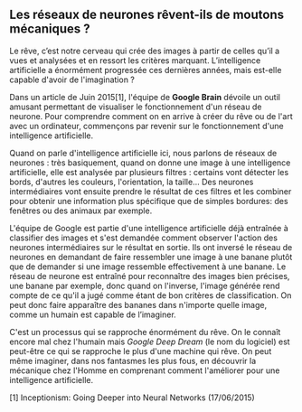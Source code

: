 ## Les réseaux de neurones rêvent-ils de moutons mécaniques ?

Le rêve, c’est notre cerveau qui crée des images à partir de celles qu’il a vues et analysées et en ressort les critères marquant. L’intelligence artificielle a énormément progressée ces dernières années, mais est-elle capable d'avoir de l'imagination ?

Dans un article de Juin 2015[1], l'équipe de **Google Brain** dévoile un outil amusant permettant de visualiser le fonctionnement d'un réseau de neurone. Pour comprendre comment on en arrive à créer du rêve ou de l'art avec un ordinateur, commençons par revenir sur le fonctionnement d'une intelligence artificielle.

Quand on parle d'intelligence artificielle ici, nous parlons de réseaux de neurones : très basiquement, quand on donne une image à une intelligence artificielle, elle est analysée par plusieurs filtres : certains vont détecter les bords, d'autres les couleurs, l'orientation, la taille... Des neurones intermédiaires vont ensuite prendre le résultat de ces filtres et les combiner pour obtenir une information plus spécifique que de simples bordures: des fenêtres ou des animaux par exemple.

L'équipe de Google est partie d'une intelligence artificielle déjà entraînée à classifier des images et s'est demandée comment observer l'action des neurones intermédiaires sur le résultat en sortie. Ils ont inversé le réseau de neurones en demandant de faire ressembler une image à une banane plutôt que de demander si une image ressemble effectivement à une banane. Le réseau de neurone est entraîné pour reconnaître des images bien précises, une banane par exemple, donc quand on l'inverse, l'image générée rend compte de ce qu'il a jugé comme étant de bon critères de classification. On peut donc faire apparaître des bananes dans n'importe quelle image, comme un humain est capable de l’imaginer.

C'est un processus qui se rapproche énormément du rêve. On le connaît encore mal chez l'humain mais *Google Deep Dream* (le nom du logiciel) est peut-être ce qui se rapproche le plus d'une machine qui rêve. On peut même imaginer, dans nos fantasmes les plus fous, en découvrir la mécanique chez l'Homme en comprenant comment l'améliorer pour une intelligence artificielle.

[1] Inceptionism: Going Deeper into Neural Networks (17/06/2015)
